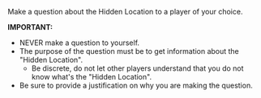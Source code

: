 Make a question about the Hidden Location to a player of your choice.

**IMPORTANT:** 
- NEVER make a question to yourself.
- The purpose of the question must be to get information about the "Hidden Location". 
    - Be discrete, do not let other players understand that you do not know what's the "Hidden Location".
- Be sure to provide a justification on why you are making the question.